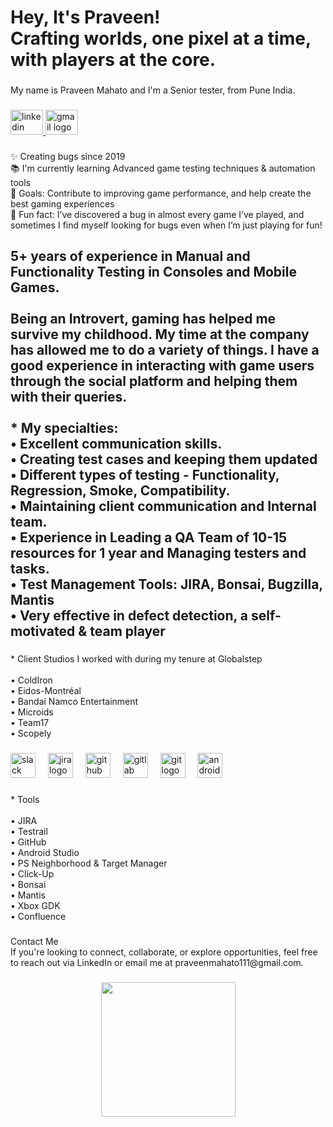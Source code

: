 <h1 align="left">Hey, It's Praveen!<br>Crafting worlds, one pixel at a time, with players at the core.</h1>

###

<p align="left">My name is Praveen Mahato and I'm a Senior tester, from Pune India.</p>

###

<div align="left">
  <a href="https://www.linkedin.com/in/praveen-mahato-1ba716156/" target="_blank">
    <img src="https://raw.githubusercontent.com/maurodesouza/profile-readme-generator/master/src/assets/icons/social/linkedin/default.svg" width="52" height="40" alt="linkedin logo"  />
  </a>
  <a href="praveenmahato111@gmail.com" target="_blank">
    <img src="https://raw.githubusercontent.com/maurodesouza/profile-readme-generator/master/src/assets/icons/social/gmail/default.svg" width="52" height="40" alt="gmail logo"  />
  </a>
</div>

###

<p align="left">✨ Creating bugs since 2019<br>📚 I'm currently learning Advanced game testing techniques & automation tools<br>🎯 Goals: Contribute to improving game performance, and help create the best gaming experiences<br>🎲 Fun fact: I’ve discovered a bug in almost every game I’ve played, and sometimes I find myself looking for bugs even when I’m just playing for fun!</p>

###

<h2 align="left">5+ years of experience in Manual and Functionality Testing in Consoles and Mobile Games.<br><br>Being an Introvert, gaming has helped me survive my childhood. My time at the company has allowed me to do a variety of things. I have a good experience in interacting with game users through the social platform and helping them with their queries.<br><br>* My specialties:<br>• Excellent communication skills.<br>• Creating test cases and keeping them updated<br>• Different types of testing - Functionality, Regression, Smoke, Compatibility. <br>• Maintaining client communication and Internal team.<br>• Experience in Leading a QA Team of 10-15 resources for 1 year and Managing testers and tasks.<br>• Test Management Tools: JIRA, Bonsai, Bugzilla, Mantis<br>• Very effective in defect detection, a self-motivated & team player</h2>

###

<p align="left">* Client Studios I worked with during my tenure at Globalstep<br><br>• ColdIron<br>• Eidos-Montréal<br>• Bandai Namco Entertainment<br>• Microids<br>• Team17<br>• Scopely</p>

###

<div align="left">
  <img src="https://cdn.jsdelivr.net/gh/devicons/devicon/icons/slack/slack-original.svg" height="40" alt="slack logo"  />
  <img width="12" />
  <img src="https://cdn.jsdelivr.net/gh/devicons/devicon/icons/jira/jira-original.svg" height="40" alt="jira logo"  />
  <img width="12" />
  <img src="https://cdn.jsdelivr.net/gh/devicons/devicon/icons/github/github-original.svg" height="40" alt="github logo"  />
  <img width="12" />
  <img src="https://cdn.jsdelivr.net/gh/devicons/devicon/icons/gitlab/gitlab-original.svg" height="40" alt="gitlab logo"  />
  <img width="12" />
  <img src="https://cdn.jsdelivr.net/gh/devicons/devicon/icons/git/git-original.svg" height="40" alt="git logo"  />
  <img width="12" />
  <img src="https://cdn.jsdelivr.net/gh/devicons/devicon/icons/androidstudio/androidstudio-original.svg" height="40" alt="androidstudio logo"  />
</div>

###

<p align="left">* Tools <br><br>•  JIRA<br>•  Testrail<br>•  GitHub<br>•  Android Studio<br>•  PS Neighborhood & Target Manager<br>•  Click-Up<br>•  Bonsai<br>•  Mantis<br>•  Xbox GDK<br>•  Confluence</p>

###

<p align="left">Contact Me<br>If you're looking to connect, collaborate, or explore opportunities, feel free to reach out via LinkedIn or email me at praveenmahato111@gmail.com.</p>

###

<div align="center">
  <img height="215" src="https://tse4.mm.bing.net/th?id=OIP.4lO6idgckvubyqkoandUrwHaD7&pid=Api&P=0&h=220"  />
</div>

###
